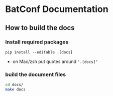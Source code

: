# BatConf Documentation

## How to build the docs
### Install required packages
`pip install --editable .[docs]`
* on Mac/zsh put quotes around `".[docs]"`


### build the document files
```bash
cd docs/
make docs
```
